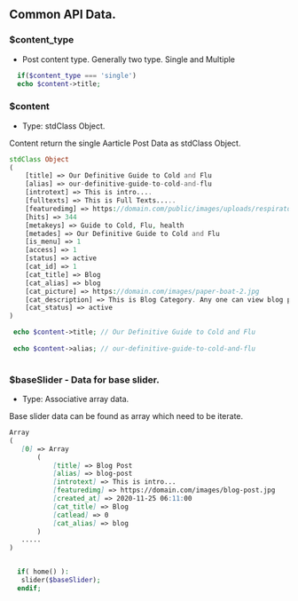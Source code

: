 ## Common API Data.

### $content_type
 * Post content type. Generally two type. Single and Multiple
 
```php
  if($content_type === 'single')
  echo $content->title;  
```


### $content
* Type: stdClass Object.

Content return the single Aarticle Post Data as stdClass Object.

```php
stdClass Object
(
    [title] => Our Definitive Guide to Cold and Flu
    [alias] => our-definitive-guide-to-cold-and-flu
    [introtext] => This is intro.... 
    [fulltexts] => This is Full Texts.....
    [featuredimg] => https://domain.com/public/images/uploads/respiratory-1024x554.jpg
    [hits] => 344
    [metakeys] => Guide to Cold, Flu, health
    [metades] => Our Definitive Guide to Cold and Flu 
    [is_menu] => 1
    [access] => 1
    [status] => active
    [cat_id] => 1
    [cat_title] => Blog
    [cat_alias] => blog
    [cat_picture] => https://domain.com/images/paper-boat-2.jpg
    [cat_description] => This is Blog Category. Any one can view blog post in this section
    [cat_status] => active
)
```

```php
 echo $content->title; // Our Definitive Guide to Cold and Flu
 
 echo $content->alias; // our-definitive-guide-to-cold-and-flu
 
```


### $baseSlider - Data for base slider.
 * Type: Associative array data.
 
 Base slider data can be found as array which need to be iterate.
 
 ```markdown
Array
(
    [0] => Array
        (
			[title] => Blog Post
			[alias] => blog-post
			[introtext] => This is intro...
			[featuredimg] => https://domain.com/images/blog-post.jpg 
			[created_at] => 2020-11-25 06:11:00
			[cat_title] => Blog
			[catlead] => 0            
			[cat_alias] => blog
        )
	.....
)
 ```
 
```php

  if( home() ):
   slider($baseSlider); 
  endif;
   
```


